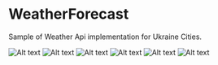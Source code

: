 # WeatherForecast
Sample of Weather Api implementation for Ukraine Cities.

![Alt text](https://lh3.googleusercontent.com/PV7_ZqbwqtGuGNwTKEDqeg9NyykQVzTxEvDIshNFjXz5NfZ4ZmmuBmiEfrKC7YRU2w=h900-rw "title")   ![Alt text](https://lh3.googleusercontent.com/wmFUervZ7L1BzknRk1jUpcTjbWQA_UJs2Bi4n0AvwhKYs96pJlBz6dkTXtBwgJF_rg=h900-rw "title")   ![Alt text](https://lh3.googleusercontent.com/RwAM2wtSg4yt3FlL4q1ATLWaeYSC3CoWcRLwwEEO9C0WdbHhxnWcr-L4x6d7_UFNtR4=h900-rw "title")   ![Alt text](https://lh3.googleusercontent.com/fLtXfdp5GfE9MoIAZBwC2r46QORhzJzXpNzN5nMCEQvHcEZMoqy59nUap7Xr6-462bVv=h900-rw "title")   ![Alt text](https://lh3.googleusercontent.com/t_-pcq80ySMbRGJVJXxP5vYCJ-44BnY0ZmDU2hJHXLDX1Fr8Hl85yoL3hmFxiRxsyxE=h900-rw "title")   ![Alt text](https://lh3.googleusercontent.com/hiIBCFoL9yX0pF5UDwFgQ7jRfYpgtzw3Dh7RIou_MZBDfkB1fKme9b9Mi0X1--EnKQ=h900-rw "title")
